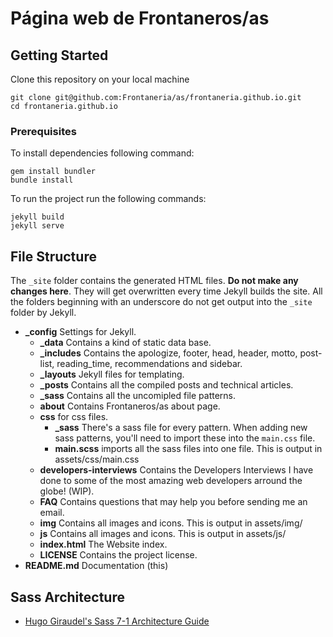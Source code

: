 # Página web de Frontaneros/as

## Getting Started

Clone this repository on your local machine

```
git clone git@github.com:Frontaneria/as/frontaneria.github.io.git
cd frontaneria.github.io
```

### Prerequisites

To install dependencies following command:

```
gem install bundler
bundle install
```

To run the project run the following commands:

```
jekyll build
jekyll serve
```

## File Structure

The `_site` folder contains the generated HTML files. **Do not make any changes here**. They will get overwritten every time Jekyll builds the site. All the folders beginning with an underscore do not get output into the `_site` folder by Jekyll.

* **_config** Settings for Jekyll.
    * **_data** Contains a kind of static data base.
    * **_includes** Contains the apologize, footer, head, header, motto, post-list, reading_time, recommendations and sidebar.
    * **_layouts** Jekyll files for templating.
    * **_posts** Contains all the compiled posts and technical articles.
    * **_sass** Contains all the uncomipled file patterns.
    * **about** Contains Frontaneros/as about page.
    * **css** for css files.
        * **_sass** There's a sass file for every pattern. When adding new sass patterns, you'll need to import these into the `main.css` file.
        * **main.scss** imports all the sass files into one file. This is output in assets/css/main.css
    * **developers-interviews** Contains the Developers Interviews I have done to some of the most amazing web developers arround the globe! (WIP).
    * **FAQ** Contains questions that may help you before sending me an email.
    * **img** Contains all images and icons. This is output in assets/img/
    * **js** Contains all images and icons. This is output in assets/js/
    * **index.html** The Website index.
    * **LICENSE** Contains the project license.
* **README.md** Documentation (this)

## Sass Architecture

* [Hugo Giraudel's Sass 7-1 Architecture Guide](https://sass-guidelin.es/#architecture)
